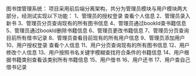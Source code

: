 图书馆管理系统：
项目采用前后端分离架构，共分为管理员模块与用户模块两大部分，经测试实现以下功能：
1、管理员的授权登录 查看个人信息
2、管理员录入新书
3、管理员分页查询现有的所有图书信息 
4、管理员通过bookId查书籍信息
5、管理员通过bookId删除书籍信息
6、管理员更改书籍信息
7、管理员分页查询目前所有借书记录
8、管理员查看目前现有的所有用户信息
9、管理员添加用户
10、用户授权登录 查看个人信息
11、用户分页查询现有的所有图书信息 
12、用户修改个人信息
13、用户按照书名关键字模糊查找符合条件的书籍信息
14、用户根据书籍类别查看该类别所有书籍信息
15、用户借书
16、用户还书
17、用户查自己借书记录